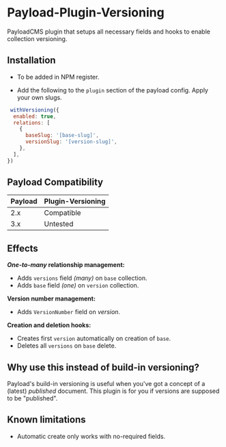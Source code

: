 # Payload-Plugin-Versioning
PayloadCMS plugin that setups all necessary fields and hooks to enable collection versioning.

## Installation
- To be added in NPM register.

- Add the following to the `plugin` section of the payload config. Apply your own slugs.

```javascript
 withVersioning({
  enabled: true,
  relations: [
    {
      baseSlug: '[base-slug]',
      versionSlug: '[version-slug]',
    },
  ],
})
```

## Payload Compatibility
| Payload | Plugin-Versioning |
|---------|-------------------|
| 2.x     | Compatible        |
| 3.x     | Untested          |


## Effects
**_One-to-many_ relationship management:**
- Adds `versions` field _(many)_ on `base` collection.
- Adds `base` field _(one)_ on `version` collection.

**Version number management:**
- Adds `VersionNumber` field on _version_.

**Creation and deletion hooks:**
- Creates first `version` automatically on creation of `base`.
- Deletes all `versions` on `base` delete.

## Why use this instead of build-in versioning?
Payload's build-in versioning is useful when you've got a concept of a (latest) _published_ document. This plugin is for you if versions are supposed to be "published".

## Known limitations
- Automatic create only works with no-required fields.
